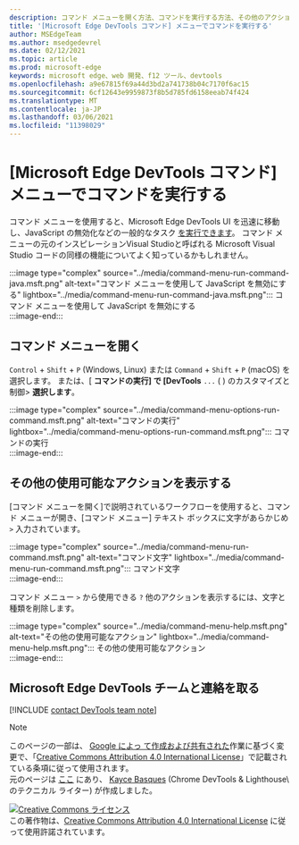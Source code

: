```yaml
---
description: コマンド メニューを開く方法、コマンドを実行する方法、その他のアクションを確認する方法などのガイド。
title: '[Microsoft Edge DevTools コマンド] メニューでコマンドを実行する'
author: MSEdgeTeam
ms.author: msedgedevrel
ms.date: 02/12/2021
ms.topic: article
ms.prod: microsoft-edge
keywords: microsoft edge、web 開発、f12 ツール、devtools
ms.openlocfilehash: a9e67815f69a44d3bd2a741738b04c7170f6ac15
ms.sourcegitcommit: 6cf12643e9959873f8b5d785fd6158eeab74f424
ms.translationtype: MT
ms.contentlocale: ja-JP
ms.lasthandoff: 03/06/2021
ms.locfileid: "11398029"
---
```

<!-- Copyright Kayce Basques 

   Licensed under the Apache License, Version 2.0 (the "License");
   you may not use this file except in compliance with the License.
   You may obtain a copy of the License at

       https://www.apache.org/licenses/LICENSE-2.0

   Unless required by applicable law or agreed to in writing, software
   distributed under the License is distributed on an "AS IS" BASIS,
   WITHOUT WARRANTIES OR CONDITIONS OF ANY KIND, either express or implied.
   See the License for the specific language governing permissions and
   limitations under the License.  -->  

# <a name="run-commands-with-the-microsoft-edge-devtools-command-menu"></a>[Microsoft Edge DevTools コマンド] メニューでコマンドを実行する  

コマンド メニューを使用すると、Microsoft Edge DevTools UI を迅速に移動し、JavaScript の無効化などの一般的なタスク [を実行できます][JavascriptDisable]。  コマンド メニューの元のインスピレーションVisual Studioと呼ばれる Microsoft Visual Studio コードの[][VisualStudioCodeUICommandPalette]同様の機能についてよく知っているかもしれません。  

:::image type="complex" source="../media/command-menu-run-command-java.msft.png" alt-text="コマンド メニューを使用して JavaScript を無効にする" lightbox="../media/command-menu-run-command-java.msft.png":::
   コマンド メニューを使用して JavaScript を無効にする  
:::image-end:::  

## <a name="open-the-command-menu"></a>コマンド メニューを開く  

`Control` + `Shift` + `P` \(Windows, Linux\) または `Command` + `Shift` + `P` \(macOS\) を選択します。 または、[ **コマンドの実行] で [DevTools** `...` \( \) のカスタマイズと制御> **選択します**。  

:::image type="complex" source="../media/command-menu-options-run-command.msft.png" alt-text="コマンドの実行" lightbox="../media/command-menu-options-run-command.msft.png":::
   コマンドの実行  
:::image-end:::  

## <a name="display-other-available-actions"></a>その他の使用可能なアクションを表示する  

[コマンド メニューを開く][](#open-the-command-menu)で説明されているワークフローを使用すると、コマンド メニューが開き、[コマンド メニュー] テキスト ボックスに文字があらかじめ `>` 入力されています。  

:::image type="complex" source="../media/command-menu-run-command.msft.png" alt-text="コマンド文字" lightbox="../media/command-menu-run-command.msft.png":::
   コマンド文字  
:::image-end:::  

コマンド メニュー `>` から使用できる `?` 他のアクションを表示するには、文字と種類を削除します。  

:::image type="complex" source="../media/command-menu-help.msft.png" alt-text="その他の使用可能なアクション" lightbox="../media/command-menu-help.msft.png":::
   その他の使用可能なアクション  
:::image-end:::  

## <a name="getting-in-touch-with-the-microsoft-edge-devtools-team"></a>Microsoft Edge DevTools チームと連絡を取る  

[!INCLUDE [contact DevTools team note](../includes/contact-devtools-team-note.md)]  

<!-- links -->  

[JavascriptDisable]: ../javascript/disable.md "Microsoft Edge DevTools を使用して JavaScript を無効|Microsoft Docs"  

[VisualStudioCodeUICommandPalette]: https://code.visualstudio.com/docs/getstarted/userinterface#_command-palette "コマンド パレット - Visual Studio コード UI"  

> [!NOTE]
> このページの一部は、 [Google によっ て作成および共有された][GoogleSitePolicies]作業に基づく変更で、「[Creative Commons Attribution 4.0 International License][CCA4IL]」で記載されている条項に従って使用されます。  
> 元のページは [ここ](https://developers.google.com/web/tools/chrome-devtools/command-menu/index) にあり、 [Kayce Basques][KayceBasques] \(Chrome DevTools \& Lighthouse\ のテクニカル ライター) が作成しました。  

[![Creative Commons ライセンス][CCby4Image]][CCA4IL]  
この著作物は、[Creative Commons Attribution 4.0 International License][CCA4IL] に従って使用許諾されています。  

[CCA4IL]: https://creativecommons.org/licenses/by/4.0  
[CCby4Image]: https://i.creativecommons.org/l/by/4.0/88x31.png  
[GoogleSitePolicies]: https://developers.google.com/terms/site-policies  
[KayceBasques]: https://developers.google.com/web/resources/contributors/kaycebasques  
